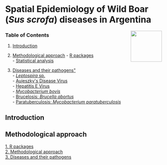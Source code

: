 # Spatial Epidemiology of Wild Boar (*Sus scrofa*) diseases in Argentina

<img src="https://user-images.githubusercontent.com/20196847/82152923-d78ba600-983a-11ea-9bfc-2a9115a029f5.jpg" height="100" width="100" img align="right">

### Table of Contents

1.   [Introduction](#introduction)

2.   [Methodological approach](#methodological-approach)
    -   [R packages](#r-packages)             
    -   [Statistical analysis](#statistical-analysis)    

3.   [Diseases and their pathogens"](#diseases-and-their-pathogens)  
    -    [*Leptospira* sp.](#leptospira-sp.)  
    - [Aujeszky's Disease Virus](#aujeszky's-disease-virus)  
    - [Hepatitis E Virus](#hepatitis-e-virus)  
    - [*Mycobacterium bovis*](#mycobacterium-bovis)  
    - [Brucelosis: *Brucella abortus*](#brucelosis)  
    - [Paratuberculosis: *Mycobacterium paratuberculosis*](#paratuebrculosis)


Introduction
------------



    


Methodological approach
----------

[1. R packages](./R_packages/rpackages.Rmd)  
[2. Methodological approach](./Methods/Methods.Rmd)  
[3. Diseases and their pathogens](./Variables/README.md)  

